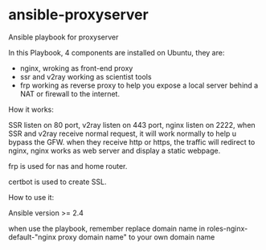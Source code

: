 # ansible-proxyserver
Ansible playbook for proxyserver

In this Playbook, 4 components are installed on Ubuntu, they are: 
 - nginx, wroking as front-end proxy 
 - ssr and v2ray working as scientist tools
 - frp working as reverse proxy to help you expose a local server behind a NAT or firewall to the internet.
 
How it works:

SSR listen on 80 port, v2ray listen on 443 port, nginx listen on 2222, when SSR and v2ray receive normal request, it will work normally to help u bypass the GFW. when they receive http or https, the traffic will redirect to nginx, nginx works as web server and  display a static webpage. 


frp is used for nas and home router.

certbot is used to create SSL.

How to use it:

Ansible version >= 2.4

when use the playbook, remember replace domain name in roles-nginx-default-"nginx proxy domain name" to your own domain name
